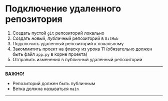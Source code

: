 Подключение удаленного репозитория
================

1. Создать пустой `git` репозиторий локально
1. Создать _новый, публичный_ репозиторий в `GitHub`
1. Подключить удаленный репозиторий к локальному
1. Закоммитить проект на фласку из урока 11 (обязательно должен быть файл `app.py` в корне проекта)
1. Отправить изменения в публичный удаленный репозиторий



--- 
**ВАЖНО!**

- Репозиторий должен быть публичным
- Ветка должна называться `main`
---
